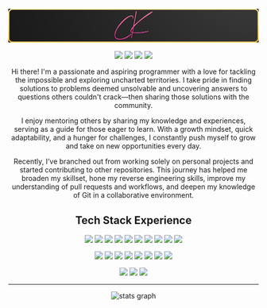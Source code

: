 <!--  https://CordeliaMist.github.io/portfolio/  -->
<p align="center">
 
</p align="center">
<img src="https://github.com/CordeliaMist/CordeliaMist/blob/main/profile-banner.png" />

<p align="center">
 
 <img src="https://badges.pufler.dev/visits/CordeliaMist/CordeliaMist"/> 
 <img src="https://badges.pufler.dev/years/CordeliaMist"/>
 <img src="https://badges.pufler.dev/repos/CordeliaMist"/>
  <img src="https://badges.pufler.dev/commits/all/CordeliaMist"/>

</p>

<p align="center"> 
  Hi there! I'm a passionate and aspiring programmer with a love for tackling the impossible and exploring uncharted territories. I take pride in finding solutions to problems deemed unsolvable and uncovering answers to questions others couldn't crack—then sharing those solutions with the community.
</p>
<p align="center">
  I enjoy mentoring others by sharing my knowledge and experiences, serving as a guide for those eager to learn. With a growth mindset, quick adaptability, and a hunger for challenges, I constantly push myself to grow and take on new opportunities every day.
</p>
<p align="center">
  Recently, I’ve branched out from working solely on personal projects and started contributing to other repositories. This journey has helped me broaden my skillset, hone my reverse engineering skills, improve my understanding of pull requests and workflows, and deepen my knowledge of Git in a collaborative environment. </p>

<h2 align="center">Tech Stack Experience</h2>

<p align="center">
<!-- Adobe Tools -->
<img src="https://img.shields.io/badge/-Adobe%20Illustrator-FF9A00?style=flat-square&logo=adobeillustrator&logoColor=white"/>
<img src="https://img.shields.io/badge/-Adobe%20Photoshop-31A8FF?style=flat-square&logo=adobephotoshop&logoColor=white"/>
<img src="https://img.shields.io/badge/-Adobe%20Premiere%20Pro-9999FF?style=flat-square&logo=adobepremierepro&logoColor=white"/>
<img src="https://img.shields.io/badge/-Adobe%20InDesign-FF3366?style=flat-square&logo=adobeindesign&logoColor=white"/>
<img src="https://img.shields.io/badge/-Adobe%20After%20Effects-9999FF?style=flat-square&logo=adobeaftereffects&logoColor=white"/>
<!-- Web Development -->
<img src="https://img.shields.io/badge/-HTML5-E34F26?style=flat-square&logo=html5&logoColor=white"/>
<img src="https://img.shields.io/badge/-CSS3-1572B6?style=flat-square&logo=css3"/>
<img src="https://img.shields.io/badge/-React-61DAFB?style=flat-square&logo=react&logoColor=black"/>
<img src="https://img.shields.io/badge/-WordPress-21759B?style=flat-square&logo=wordpress&logoColor=white"/>
<img src="https://img.shields.io/badge/-LaTeX-008080?style=flat-square&logo=latex&logoColor=white"/>
</p>

<p align="center">
<!-- Programming Languages -->
<img src="https://img.shields.io/badge/-C-00599C?style=flat-square&logo=c&logoColor=white"/>
<img src="https://img.shields.io/badge/-C%23-239120?style=flat-square&logo=csharp&logoColor=white"/>
<img src="https://img.shields.io/badge/-C++-00599C?style=flat-square&logo=c%2B%2B&logoColor=white"/>
<img src="https://img.shields.io/badge/-Python-3776AB?style=flat-square&logo=python&logoColor=white"/>
<!-- Databases -->
<img src="https://img.shields.io/badge/-MySQL-4479A1?style=flat-square&logo=mysql&logoColor=white"/>
<img src="https://img.shields.io/badge/-PostgreSQL-336791?style=flat-square&logo=postgresql&logoColor=white"/>
<img src="https://img.shields.io/badge/-Redis-DC382D?style=flat-square&logo=redis&logoColor=white"/>
<!-- Servers -->
<img src="https://img.shields.io/badge/-NGINX-009639?style=flat-square&logo=nginx&logoColor=white"/>
</p>

<p align="center">
<img src="https://img.shields.io/badge/-Git-F05032?style=flat-square&logo=git&logoColor=white"/>
<img src="https://img.shields.io/badge/-Bash-4EAA25?style=flat-square&logo=gnubash&logoColor=white"/>
<img src="https://img.shields.io/badge/-PowerShell-5391FE?style=flat-square&logo=powershell&logoColor=white"/>
</p>
<hr>
<p align = "center">
  <img src="https://github-readme-stats.vercel.app/api?username=CordeliaMist&hide_title=true&hide_rank=true&show_icons=true&include_all_commits=true&count_private=true&disable_animations=true&theme=omni&locale=en&hide_border=false&order=1" height="150" alt="stats graph" />
</p> 
